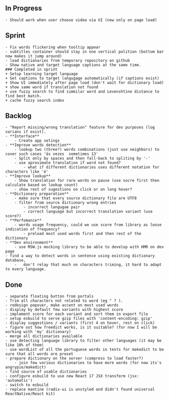 ## In Progress
	- Should work when user choose videa via UI (now only on page load)

## Sprint
	- Fix words flickering when tooltip appear
	- subtitles container should stay in one vertical polition (bottom bar now makes it jump around)
	- load dictionaries from temporary repository on github
	- Show native and target language captions at the same time.
	### Completed in sprint
	+ Setup learning target language
	+ Set captions to target langugage automatically (if captions exist)
	+ Show UI immediately after page load (don't wait for dictionary load)
	+ show same word if translation not found
	+ use fuzzy search to find simmilar word and Levenshtine distance to find best match.
	+ cache fuzzy search index

## Backlog
	- "Report missing/wrong translation" feature for dev purposes (log varians if exist).
	- **Interface**
		- Create app setings
	- **Improve words detection**
		- lookup two (three?) words combinations (just use neighbors) to cover such cases 'às vezes  sometimes 13'
		- Split only by spaces and then fall-back to spliting by '-'
		- use aproximate translation if word not found?
			- what if different dictionaries uses different notation for characters like 'é'
	- **Improve lookup**
		- Show translation for rare words on pause (use socre first then calculate based on lookup count)
		- show rest of sugestions on click or on long hover?
	- **Dictionary preparation**
		- make sure that every source dictionary file are UTF8
		- filter from source dictionary wrong entries
			- incorrect langugae pair
			- correct language but incorrect translation variant (use score?)
	- **Perfomance**
		- words usage frequency, could we use score from library as loose indication of frequency?
			- preload most used words first and then rest of the dictionary
	- **Dev environment**
		- use MSW.js mocking library to be able to develop with HMR on dev page
	- find a way to detect words in sentence using existing dictionary database,
		-	don't relay that much on characters triming, it hard to adapt to every language.

## Done
	- separate floating button from portals
	- Trim all characters not related to word (eg " ? ).
	- redesign popover, make accent on most used words
	- display by default few variants with highest score
	- implement score for each variant and sort them in export file
	- setup esbuild to serve gzip files with 'content-encoding: gzip'
	- display suggestions / variants (first 4 on hover, rest on click)
	- figure out how freedict works, is it suitable? (for now I will be working with 'my' dictionary)
	- merge all dictionaries available
	- use detecting language library to filter other languages (it may be like 10% of them)
	- use wordList of all the portuguese words in tests for makedict to be sure that all words are preset 
	- prepare dictionary on the server (compress to load faster?)
		- join few various dictionaries to have more words (for now its's angrypie/makedict)
	- find source of usable dictionaries
	- configure esbuild to use new React 17 JSX transform (jsx: 'automatic')
	- switch to esbuild
	- replace mantine (radix-ui is unstyled and didn't found universal ReactNative/React kit)
